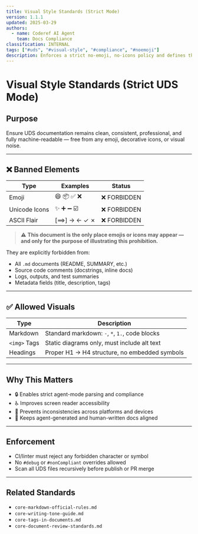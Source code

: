 ```yaml
---
title: Visual Style Standards (Strict Mode)
version: 1.1.1
updated: 2025-03-29
authors:
  - name: Coderef AI Agent
    team: Docs Compliance
classification: INTERNAL
tags: ["#uds", "#visual-style", "#compliance", "#noemoji"]
description: Enforces a strict no-emoji, no-icons policy and defines the only valid usage context — inside this document to illustrate the rule.
---
```


# Visual Style Standards (Strict UDS Mode)

## Purpose

Ensure UDS documentation remains clean, consistent, professional, and fully machine-readable — free from any emoji, decorative icons, or visual noise.

---

## ❌ Banned Elements

| Type          | Examples         | Status        |
|---------------|------------------|----------------|
| Emoji         | 😄 📦 ✅ ❌         | ❌ FORBIDDEN   |
| Unicode Icons | ✨ ➕ ➖ ☑️          | ❌ FORBIDDEN   |
| ASCII Flair   | [==>] → ← ✓ ✗     | ❌ FORBIDDEN   |

> ⚠️ **This document is the only place emojis or icons may appear — and only for the purpose of illustrating this prohibition.**

They are explicitly forbidden from:

- All `.md` documents (README, SUMMARY, etc.)
- Source code comments (docstrings, inline docs)
- Logs, outputs, and test summaries
- Metadata fields (title, description, tags)

---

## ✅ Allowed Visuals

| Type         | Description                                   |
|--------------|-----------------------------------------------|
| Markdown     | Standard markdown: `-`, `*`, `1.`, code blocks |
| `<img>` Tags | Static diagrams only, must include alt text   |
| Headings     | Proper H1 → H4 structure, no embedded symbols |

---

## Why This Matters

- 🔒 Enables strict agent-mode parsing and compliance  
- ♿ Improves screen reader accessibility  
- 📄 Prevents inconsistencies across platforms and devices  
- 🤖 Keeps agent-generated and human-written docs aligned

---

## Enforcement

- CI/linter must reject any forbidden character or symbol
- No `#debug` or `#nonCompliant` overrides allowed
- Scan all UDS files recursively before publish or PR merge

---

## Related Standards

- `core-markdown-official-rules.md`
- `core-writing-tone-guide.md`
- `core-tags-in-documents.md`
- `core-document-review-standards.md`
